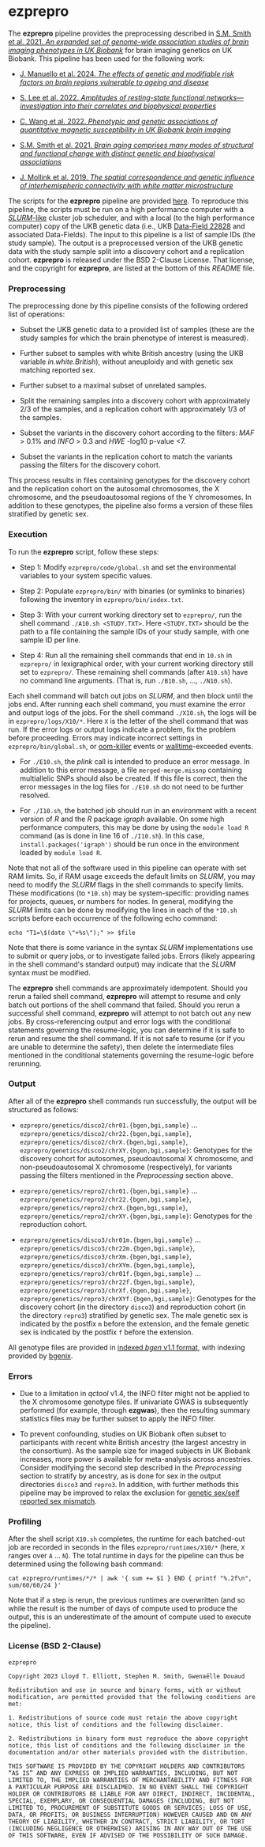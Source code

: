 # ezprepro

The **ezprepro** pipeline provides the preprocessing described in [S.M. Smith et al. 2021. *An expanded set of genome-wide association studies of brain imaging phenotypes in UK Biobank*](https://www.nature.com/articles/s41593-021-00826-4) for brain imaging genetics on UK Biobank. This pipeline has been used for the following work:

- [J. Manuello et al. 2024. *The effects of genetic and modifiable risk factors on brain regions vulnerable to ageing and disease*](https://open.win.ox.ac.uk/pages/douaud/ukb-lifo-flica/)

- [S. Lee et al. 2022. *Amplitudes of resting-state functional networks&mdash;investigation into their correlates and biophysical properties*](https://www.sciencedirect.com/science/article/pii/S1053811922009004)

- [C. Wang et al. 2022. *Phenotypic and genetic associations of quantitative magnetic susceptibility in UK Biobank brain imaging*](https://www.nature.com/articles/s41593-022-01074-w)

- [S.M. Smith et al. 2021. *Brain aging comprises many modes of structural and functional change with distinct genetic and biophysical associations*](https://elifesciences.org/articles/52677)

- [J. Mollink et al. 2019. *The spatial correspondence and genetic influence of interhemispheric connectivity with white matter microstructure*](https://www.nature.com/articles/s41593-019-0379-2)

The scripts for the **ezprepro** pipeline are provided [here](https://github.com/lell/ezprepro/). To reproduce this pipeline, the scripts must be run on a high performance computer with a [_SLURM_-like](https://slurm.schedmd.com) cluster job scheduler, and with a local (to the high performance computer) copy of the UKB genetic data (i.e., UKB [Data-Field 22828](https://biobank.ctsu.ox.ac.uk/crystal/field.cgi?id=22828) and associated Data-Fields). The input to this pipeline is a list of sample IDs (the study sample). The output is a preprocessed version of the UKB genetic data with the study sample split into a discovery cohort and a replication cohort. **ezprepro** is released under the BSD 2-Clause License. That license, and the copyright for **ezprepro**, are listed at the bottom of this _README_ file.

### Preprocessing

The preprocessing done by this pipeline consists of the following ordered list of operations:

- Subset the UKB genetic data to a provided list of samples (these are the study samples for which the brain phenotype of interest is measured).

- Further subset to samples with white British ancestry (using the UKB variable *in.white.British*), without aneuploidy and with genetic sex matching reported sex.

- Further subset to a maximal subset of unrelated samples.

- Split the remaining samples into a discovery cohort with approximately 2/3 of the samples, and a replication cohort with approximately 1/3 of the samples.

- Subset the variants in the discovery cohort according to the filters: _MAF_ > 0.1% and _INFO_ > 0.3 and _HWE_ -log10 p-value <7.

- Subset the variants in the replication cohort to match the variants passing the filters for the discovery cohort.

This process results in files containing genotypes for the discovery cohort and the replication cohort on the autosomal chromosomes, the X chromosome, and the pseudoautosomal regions of the Y chromosomes. In addition to these genotypes, the pipeline also forms a version of these files stratified by genetic sex. 

### Execution

To run the **ezprepro** script, follow these steps:

- Step 1: Modify `ezprepro/code/global.sh` and set the environmental variables to your system specific values.

- Step 2: Populate `ezprepro/bin/` with binaries (or symlinks to binaries) following the inventory in `ezprepro/bin/index.txt`.

- Step 3: With your current working directory set to `ezprepro/`, run the shell command `./A10.sh <STUDY.TXT>`. Here `<STUDY.TXT>` should be the path to a file containing the sample IDs of your study sample, with one sample ID per line.

- Step 4: Run all the remaining shell commands that end in `10.sh` in `ezprepro/` in lexigraphical order, with your current working directory still set to `ezprepro/`. These remaining shell commands (after `A10.sh`) have no command line arguments. (That is, run `./B10.sh`, ..., `./N10.sh`).

Each shell command will batch out jobs on _SLURM_, and then block until the jobs end. After running each shell command, you must examine the error and output logs of the jobs. For the shell command `./X10.sh`, the logs will be in `ezprepro/logs/X10/*`. Here `X` is the letter of the shell command that was run. If the error logs or output logs indicate a problem, fix the problem before proceeding. Errors may indicate incorrect settings in `ezprepro/bin/global.sh`, or [oom-killer](https://www.kernel.org/doc/gorman/html/understand/understand016.html) events or [walltime](https://slurm.schedmd.com/resource_limits.html)-exceeded events.

- For `./E10.sh`, the _plink_ call is intended to produce an error message. In addition to this error message, a file `merged-merge.missnp` containing multiallelic SNPs should also be created. If this file is correct, then the error messages in the log files for `./E10.sh` do not need to be further resolved.

- For `./I10.sh`, the batched job should run in an environment with a recent version of _R_ and the _R_ package _igraph_ available. On some high performance computers, this may be done by using the `module load R` command (as is done in line 16 of `./I10.sh`). In this case, `install.packages('igraph')` should be run once in the environment loaded by `module load R`.

Note that not all of the software used in this pipeline can operate with set RAM limits. So, if RAM usage exceeds the default limits on _SLURM_, you may need to modify the _SLURM_ flags in the shell commands to specify limits. These modifications (to `*10.sh`) may be system-specific: providing names for projects, queues, or numbers for nodes. In general, modifying the _SLURM_ limits can be done by modifying the lines in each of the `*10.sh` scripts before each occurrence of the following echo command:

```
echo "T1=\$(date \"+%s\");" >> $file
```

Note that there is some variance in the syntax _SLURM_ implementations use to submit or query jobs, or to investigate failed jobs. Errors (likely appearing in the shell command's standard output) may indicate that the _SLURM_ syntax must be modified.

The **ezprepro** shell commands are approximately idempotent. Should you rerun a failed shell command, **ezprepro** will attempt to resume and only batch out portions of the shell command that failed. Should you rerun a successful shell command, **ezprepro** will attempt to not batch out any new jobs. By cross-referencing output and error logs with the conditional statements governing the resume-logic, you can determine if it is safe to rerun and resume the shell command. If it is not safe to resume (or if you are unable to determine the safety), then delete the intermediate files mentioned in the conditional statements governing the resume-logic before rerunning.

### Output

After all of the **ezprepro** shell commands run successfully, the output will be structured as follows:

- `ezprepro/genetics/disco2/chr01.{bgen,bgi,sample}` ... `ezprepro/genetics/disco2/chr22.{bgen,bgi,sample}`, `ezprepro/genetics/disco2/chrX.{bgen,bgi,sample}`, `ezprepro/genetics/disco2/chrXY.{bgen,bgi,sample}`: Genotypes for the discovery cohort for autosomes, pseudoautosomal X chromosome, and non-pseudoautosomal X chromosome (respectively), for variants passing the filters mentioned in the *Preprocessing* section above.

- `ezprepro/genetics/repro2/chr01.{bgen,bgi,sample}` ... `ezprepro/genetics/repro2/chr22.{bgen,bgi,sample}`, `ezprepro/genetics/repro2/chrX.{bgen,bgi,sample}`, `ezprepro/genetics/repro2/chrXY.{bgen,bgi,sample}`: Genotypes for the reproduction cohort.

- `ezprepro/genetics/disco3/chr01m.{bgen,bgi,sample}` ... `ezprepro/genetics/disco3/chr22m.{bgen,bgi,sample}`, `ezprepro/genetics/disco3/chrXm.{bgen,bgi,sample}`, `ezprepro/genetics/disco3/chrXYm.{bgen,bgi,sample}`, `ezprepro/genetics/repro3/chr01f.{bgen,bgi,sample}` ... `ezprepro/genetics/repro3/chr22f.{bgen,bgi,sample}`, `ezprepro/genetics/repro3/chrXf.{bgen,bgi,sample}`, `ezprepro/genetics/repro3/chrXYf.{bgen,bgi,sample}`: Genotypes for the discovery cohort (in the directory `disco3`) and reproduction cohort (in the directory `repro3`) stratified by genetic sex. The male genetic sex is indicated by the postfix `m` before the extension, and the female genetic sex is indicated by the postfix `f` before the extension.

All genotype files are provided in [indexed *bgen* v1.1 format](https://www.chg.ox.ac.uk/~gav/bgen_format/spec/v1.1.html), with indexing provided by [bgenix](https://enkre.net/cgi-bin/code/bgen/doc/trunk/doc/wiki/bgenix.md).


### Errors

- Due to a limitation in _qctool_ v1.4, the INFO filter might not be applied to the X chromosome genotype files. If univariate GWAS is subsequently performed (for example, through **ezgwas**), then the resulting summary statistics files may be further subset to apply the INFO filter.

- To prevent confounding, studies on UK Biobank often subset to participants with recent white British ancestry (the largest ancestry in the consortium). As the sample size for imaged subjects in UK Biobank increases, more power is available for meta-analysis across ancestries. Consider modifying the second step described in the _Preprocessing_ section to stratify by ancestry, as is done for sex in the output directories `disco3` and `repro3`. In addition, with further methods this pipeline may be improved to relax the exclusion for [genetic sex/self reported sex mismatch](https://www.pnas.org/doi/abs/10.1073/pnas.2218700120).


### Profiling

After the shell script `X10.sh` completes, the runtime for each batched-out job are recorded in seconds in the files `ezprepro/runtimes/X10/*` (here, `X` ranges over `A` ... `N`). The total runtime in days for the pipeline can thus be determined using the following bash command:

```
cat ezprepro/runtimes/*/* | awk '{ sum += $1 } END { printf "%.2f\n", sum/60/60/24 }'
```

Note that if a step is rerun, the previous runtimes are overwritten (and so while the result is the number of days of compute used to produce the output, this is an underestimate of the amount of compute used to execute the pipeline).



### License (BSD 2-Clause)

```
ezprepro

Copyright 2023 Lloyd T. Elliott, Stephen M. Smith, Gwenaëlle Douaud

Redistribution and use in source and binary forms, with or without modification, are permitted provided that the following conditions are met:

1. Redistributions of source code must retain the above copyright notice, this list of conditions and the following disclaimer.

2. Redistributions in binary form must reproduce the above copyright notice, this list of conditions and the following disclaimer in the documentation and/or other materials provided with the distribution.

THIS SOFTWARE IS PROVIDED BY THE COPYRIGHT HOLDERS AND CONTRIBUTORS “AS IS” AND ANY EXPRESS OR IMPLIED WARRANTIES, INCLUDING, BUT NOT LIMITED TO, THE IMPLIED WARRANTIES OF MERCHANTABILITY AND FITNESS FOR A PARTICULAR PURPOSE ARE DISCLAIMED. IN NO EVENT SHALL THE COPYRIGHT HOLDER OR CONTRIBUTORS BE LIABLE FOR ANY DIRECT, INDIRECT, INCIDENTAL, SPECIAL, EXEMPLARY, OR CONSEQUENTIAL DAMAGES (INCLUDING, BUT NOT LIMITED TO, PROCUREMENT OF SUBSTITUTE GOODS OR SERVICES; LOSS OF USE, DATA, OR PROFITS; OR BUSINESS INTERRUPTION) HOWEVER CAUSED AND ON ANY THEORY OF LIABILITY, WHETHER IN CONTRACT, STRICT LIABILITY, OR TORT (INCLUDING NEGLIGENCE OR OTHERWISE) ARISING IN ANY WAY OUT OF THE USE OF THIS SOFTWARE, EVEN IF ADVISED OF THE POSSIBILITY OF SUCH DAMAGE.
```
